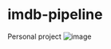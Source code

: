 # imdb-pipeline
Personal project
![image](https://github.com/khanghoang1210/imdb-pipeline/assets/116246004/2c22ad3b-0fb5-419d-a588-36d30bf1061b)
